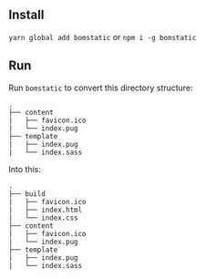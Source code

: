 ## Install
```yarn global add bomstatic```
or
```npm i -g bomstatic```

## Run
Run `bomstatic` to convert this directory structure:
```
.
├── content
|   ├── favicon.ico
|   └── index.pug
├── template
|   ├── index.pug
|   └── index.sass
```

Into this:
```
.
├── build
|   ├── favicon.ico
|   ├── index.html
|   └── index.css
├── content
|   ├── favicon.ico
|   └── index.pug
├── template
|   ├── index.pug
|   └── index.sass
```
